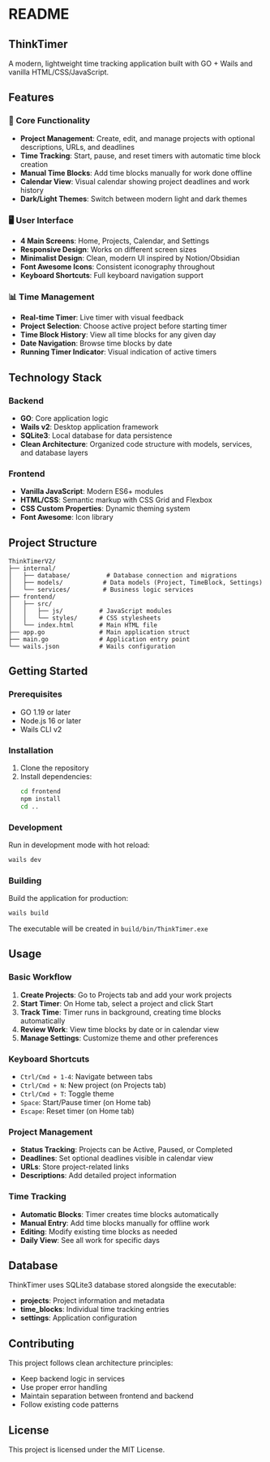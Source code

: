 # README

## ThinkTimer

A modern, lightweight time tracking application built with GO + Wails and vanilla HTML/CSS/JavaScript.

## Features

### 🎯 Core Functionality
- **Project Management**: Create, edit, and manage projects with optional descriptions, URLs, and deadlines
- **Time Tracking**: Start, pause, and reset timers with automatic time block creation
- **Manual Time Blocks**: Add time blocks manually for work done offline
- **Calendar View**: Visual calendar showing project deadlines and work history
- **Dark/Light Themes**: Switch between modern light and dark themes

### 🖥️ User Interface
- **4 Main Screens**: Home, Projects, Calendar, and Settings
- **Responsive Design**: Works on different screen sizes
- **Minimalist Design**: Clean, modern UI inspired by Notion/Obsidian
- **Font Awesome Icons**: Consistent iconography throughout
- **Keyboard Shortcuts**: Full keyboard navigation support

### 📊 Time Management
- **Real-time Timer**: Live timer with visual feedback
- **Project Selection**: Choose active project before starting timer
- **Time Block History**: View all time blocks for any given day
- **Date Navigation**: Browse time blocks by date
- **Running Timer Indicator**: Visual indication of active timers

## Technology Stack

### Backend
- **GO**: Core application logic
- **Wails v2**: Desktop application framework
- **SQLite3**: Local database for data persistence
- **Clean Architecture**: Organized code structure with models, services, and database layers

### Frontend
- **Vanilla JavaScript**: Modern ES6+ modules
- **HTML/CSS**: Semantic markup with CSS Grid and Flexbox
- **CSS Custom Properties**: Dynamic theming system
- **Font Awesome**: Icon library

## Project Structure

```
ThinkTimerV2/
├── internal/
│   ├── database/          # Database connection and migrations
│   ├── models/           # Data models (Project, TimeBlock, Settings)
│   └── services/         # Business logic services
├── frontend/
│   ├── src/
│   │   ├── js/          # JavaScript modules
│   │   └── styles/      # CSS stylesheets
│   └── index.html       # Main HTML file
├── app.go               # Main application struct
├── main.go              # Application entry point
└── wails.json           # Wails configuration
```

## Getting Started

### Prerequisites
- GO 1.19 or later
- Node.js 16 or later
- Wails CLI v2

### Installation
1. Clone the repository
2. Install dependencies:
   ```bash
   cd frontend
   npm install
   cd ..
   ```

### Development
Run in development mode with hot reload:
```bash
wails dev
```

### Building
Build the application for production:
```bash
wails build
```

The executable will be created in `build/bin/ThinkTimer.exe`

## Usage

### Basic Workflow
1. **Create Projects**: Go to Projects tab and add your work projects
2. **Start Timer**: On Home tab, select a project and click Start
3. **Track Time**: Timer runs in background, creating time blocks automatically
4. **Review Work**: View time blocks by date or in calendar view
5. **Manage Settings**: Customize theme and other preferences

### Keyboard Shortcuts
- `Ctrl/Cmd + 1-4`: Navigate between tabs
- `Ctrl/Cmd + N`: New project (on Projects tab)
- `Ctrl/Cmd + T`: Toggle theme
- `Space`: Start/Pause timer (on Home tab)
- `Escape`: Reset timer (on Home tab)

### Project Management
- **Status Tracking**: Projects can be Active, Paused, or Completed
- **Deadlines**: Set optional deadlines visible in calendar view
- **URLs**: Store project-related links
- **Descriptions**: Add detailed project information

### Time Tracking
- **Automatic Blocks**: Timer creates time blocks automatically
- **Manual Entry**: Add time blocks manually for offline work
- **Editing**: Modify existing time blocks as needed
- **Daily View**: See all work for specific days

## Database

ThinkTimer uses SQLite3 database stored alongside the executable:
- **projects**: Project information and metadata
- **time_blocks**: Individual time tracking entries
- **settings**: Application configuration

## Contributing

This project follows clean architecture principles:
- Keep backend logic in services
- Use proper error handling
- Maintain separation between frontend and backend
- Follow existing code patterns

## License

This project is licensed under the MIT License.
